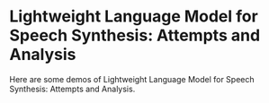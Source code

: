 # Lightweight Language Model for Speech Synthesis: Attempts and Analysis
Here are some demos of Lightweight Language Model for Speech Synthesis: Attempts and Analysis.
